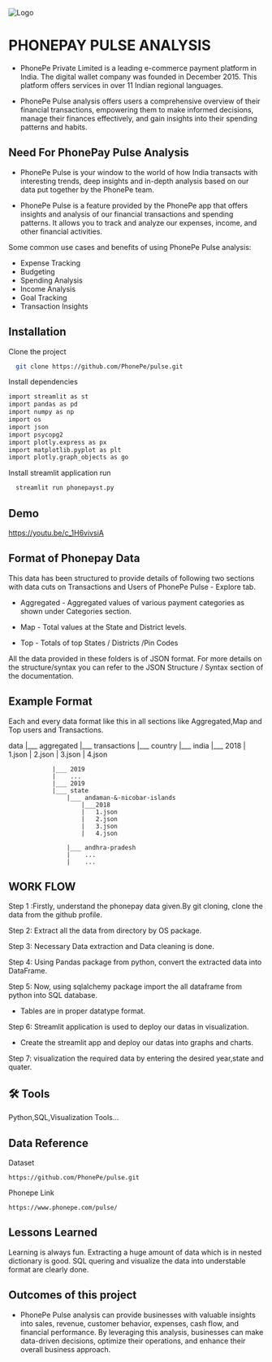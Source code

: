 
![Logo](https://encrypted-tbn0.gstatic.com/images?q=tbn:ANd9GcQy5zPAtayVq0SRGCBAzrmPprN-BUvj8YUOK5ocPZoLZn6BBozmBFskB09fo_FwzuJqVpM&usqp=CAU.png)



# PHONEPAY PULSE ANALYSIS

- PhonePe Private Limited is a leading e-commerce payment platform in India. The digital wallet company was founded in December 2015. This platform offers services in over 11 Indian regional languages.

- PhonePe Pulse analysis offers users a comprehensive overview of their financial transactions, empowering them to make informed decisions, manage their finances effectively, and gain insights into their spending patterns and habits.



## Need For PhonePay Pulse Analysis

- PhonePe Pulse is your window to the world of how India transacts with interesting trends, deep insights and in-depth analysis based on our data put together by the PhonePe team.


- PhonePe Pulse is a feature provided by the PhonePe app that offers insights and analysis of our financial transactions and spending patterns. It allows you to track and analyze our expenses, income, and other financial activities.

Some common use cases and benefits of using PhonePe Pulse analysis:

- Expense Tracking
- Budgeting
- Spending Analysis
- Income Analysis
- Goal Tracking
- Transaction Insights
## Installation

Clone the project

```bash
  git clone https://github.com/PhonePe/pulse.git
```


Install dependencies

```bash
import streamlit as st
import pandas as pd
import numpy as np
import os
import json
import psycopg2
import plotly.express as px
import matplotlib.pyplot as plt
import plotly.graph_objects as go
```


Install streamlit application run 

```bash
  streamlit run phonepayst.py
```
    
## Demo

https://youtu.be/c_1H6vivsiA


## Format of Phonepay Data

This data has been structured to provide details of following two sections with data cuts on Transactions and Users of PhonePe Pulse - Explore tab.

- Aggregated - Aggregated values of various payment categories as shown under Categories section.

- Map - Total values at the State and District levels.
- Top - Totals of top States / Districts /Pin Codes

All the data provided in these folders is of JSON format. For more details on the structure/syntax you can refer to the JSON Structure / Syntax section of the documentation.


## Example Format 
Each and every data format like this in all sections like Aggregated,Map and Top users and Transactions.


data
|___ aggregated
    |___ transactions
        |___ country
            |___ india
                |___ 2018
                |    1.json
                |    2.json
                |    3.json
                |    4.json
                
                |___ 2019
                |    ...
                |___ 2019
                |___ state 
                    |___ andaman-&-nicobar-islands
                        |___2018
                        |   1.json
                        |   2.json
                        |   3.json
                        |   4.json

                    |___ andhra-pradesh
                    |    ...
                    |    ...
## WORK FLOW 

Step 1 :Firstly, understand the phonepay data given.By git cloning, clone the data from the github profile.

Step 2: Extract all the data from directory by OS package.

Step 3: Necessary Data extraction and Data cleaning is done.

Step 4: Using Pandas package from python, convert the extracted data into DataFrame.

Step 5: Now, using sqlalchemy package import the all dataframe from python into SQL database.
  - Tables are in proper datatype format.

Step 6: Streamlit application is used to deploy our datas in visualization.
  - Create the streamlit app and deploy our datas into graphs and charts.

Step 7: visualization the required data by entering the desired year,state and quater.




## 🛠 Tools
Python,SQL,Visualization Tools...


## Data Reference

Dataset
```http
https://github.com/PhonePe/pulse.git

```

Phonepe Link

```http
https://www.phonepe.com/pulse/

```

## Lessons Learned

Learning is always fun. Extracting a huge amount of data which is in nested dictionary is good. SQL quering and visualize the data into understable format are clearly done.


## Outcomes of this project

- PhonePe Pulse analysis can provide businesses with valuable insights into sales, revenue, customer behavior, expenses, cash flow, and financial performance. By leveraging this analysis, businesses can make data-driven decisions, optimize their operations, and enhance their overall business approach.